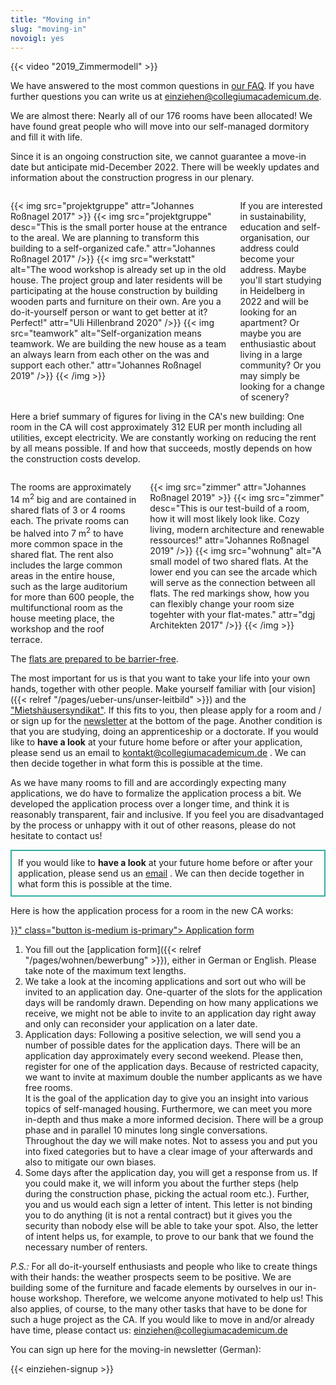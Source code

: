 ```yaml
---
title: "Moving in"
slug: "moving-in"
novoigl: yes
---
```


{{< video "2019_Zimmermodell" >}}

We have answered to the most common questions in [our FAQ](/en/faq). If you have further questions you can write us at einziehen@collegiumacademicum.de.

We are almost there: Nearly all of our 176 rooms have been allocated!
We have found great people who will move into our self-managed dormitory and fill it with life.
<!-- The application phase for the first occupancy is now closed and we no longer have any places available. -->

Since it is an ongoing construction site, we cannot guarantee a move-in date but anticipate mid-December 2022.
There will be weekly updates and information about the construction progress in our plenary.

<!--<div class="progress-wrapperEinzug">
  <progress class="progress is-large is-primary" value="176" max="176"></progress>
  <p class="progress-value has-text-white" style="--progressing: 176;">occupied</p>
</div>-->
<div class="columns" style="margin-top: 2em;">
    <div class="column">
    {{< img src="projektgruppe" attr="Johannes Roßnagel 2017" >}}
        {{< img src="projektgruppe" desc="This is the small porter house at the entrance to the areal. We are planning to transform this building to a self-organized cafe." attr="Johannes Roßnagel 2017" />}}
        {{< img src="werkstatt" alt="The wood workshop is already set up in the old house. The project group and later residents will be participating at the house construction by building wooden parts and furniture on their own. Are you a do-it-yourself person or want to get better at it? Perfect!" attr="Uli Hillenbrand 2020" />}}
        {{< img src="teamwork" alt="Self-organization means teamwork. We are building the new house as a team an always learn from each other on the was and support each other." attr="Johannes Roßnagel 2019" />}}
    {{< /img >}}
    </div>
    <div class="column">
        If you are interested in sustainability, education and self-organisation, our address could become your address. Maybe you'll start studying in Heidelberg in 2022 and will be looking for an apartment? Or maybe you are enthusiastic about living in a large community? Or you may simply be looking for a change of scenery?
    </div>
</div>

Here a brief summary of figures for living in the CA's new building: One room in the CA will cost approximately 312 EUR per month including all utilities, except electricity. We are constantly working on reducing the rent by all means possible. If and how that succeeds, mostly depends on how the construction costs develop.

<div class="columns" style="margin-top: 2em;">
    <div class="column">
        The rooms are approximately 14 m<sup>2</sup> big and are contained in shared flats of 3 or 4 rooms each. The private rooms can be halved into 7 m<sup>2</sup> to have more common space in the shared flat. The rent also includes the large common areas in the entire house, such as the large auditorium for more than 600 people, the multifunctional room as the house meeting place, the workshop and the roof terrace.
    </div>
    <div class="column">
        {{< img src="zimmer" attr="Johannes Roßnagel 2019" >}}
            {{< img src="zimmer" desc="This is our test-build of a room, how it will most likely look like. Cozy living, modern architecture and renewable ressources!" attr="Johannes Roßnagel 2019" />}}
            {{< img src="wohnung" alt="A small model of two shared flats. At the lower end you can see the arcade which will serve as the connection between all flats. The red markings show, how you can flexibly change your room size togehter with your flat-mates." attr="dgj Architekten 2017" />}}
        {{< /img >}}
    </div>
</div>


The <a href="/en/accessibility">flats are prepared to be barrier-free</a>.


The most important for us is that you want to take your life into your own hands, together with other people. Make yourself familiar with [our vision]({{< relref "/pages/ueber-uns/unser-leitbild" >}}) and the ["Mietshäusersyndikat"](https://www.syndikat.org/en/ ). If this fits to you, then please apply for a room and / or sign up for the [newsletter](#einziehen_form) at the bottom of the page. Another condition is that you are studying, doing an apprenticeship or a doctorate.
If you would like to **have a look** at your future home before or after your application, please send us an email to kontakt@collegiumacademicum.de .
We can then decide together in what form this is possible at the time. 

As we have many rooms to fill and are accordingly expecting many applications, we do have to formalize the application process a bit. We developed the application process over a longer time, and think it is reasonably transparent, fair and inclusive. If you feel you are disadvantaged by the process or unhappy with it out of other reasons, please do not hesitate to contact us!

<p style="padding: 10px; border: 2px solid #35ADA4;">
If you would like to <b>have a look</b> at your future home before or after your application, please send us an <a href="mailto:kontakt@collegiumacademicum.de">email</a> .
We can then decide together in what form this is possible at the time. 
</p>

Here is how the application process for a room in the new CA works:

<div class="buttons is-centered">
    <a href="{{< relref "/pages/wohnen/bewerbung" >}}" class="button is-medium is-primary">
        <span class="icon">
            <i class="icon-home"></i>
        </span>
        <span>Application form</span>
    </a>
</div>

1. You fill out the [application form]({{< relref "/pages/wohnen/bewerbung" >}}), either in German or English. Please take note of the maximum text lengths.
2. We take a look at the incoming applications and sort out who will be invited to an application day. One-quarter of the slots for the application days will be randomly drawn. Depending on how many applications we receive, we might not be able to invite to an application day right away and only can reconsider your application on a later date.
3. Application days:
Following a positive selection, we will send you a number of possible dates for the application days. There will be an application day approximately every second weekend. Please then, register for one of the application days. Because of restricted capacity, we want to invite at maximum double the number applicants as we have free rooms.<br>
It is the goal of the application day to give you an insight into various topics of self-managed housing. Furthermore, we can meet you more in-depth and thus make a more informed decision. There will be a group phase and in parallel 10 minutes long single conversations.<br>
Throughout the day we will make notes. Not to assess you and put you into fixed categories but to have a clear image of your afterwards and also to mitigate our own biases.
4. Some days after the application day, you will get a response from us. If you could make it, we will inform you about the further steps (help during the construction phase, picking the actual room etc.). Further, you and us would each sign a letter of intent. This letter is not binding you to do anything (it is not a rental contract) but it gives you the security than nobody else will be able to take your spot. Also, the letter of intent helps us, for example, to prove to our bank that we found the necessary number of renters. 

_P.S.:_ For all do-it-yourself enthusiasts and people who like to create things with their hands: the weather prospects seem to be positive. We are building some of the furniture and facade elements by ourselves in our in-house workshop. Therefore, we welcome anyone motivated to help us! This also applies, of course, to the many other tasks that have to be done for such a huge project as the CA. If you would like to move in and/or already have time, please contact us:
[einziehen@collegiumacademicum.de](mailto:einziehen@collegiumacademicum.de)

<p>You can sign up here for the moving-in newsletter (German):</p>

{{< einziehen-signup >}}
